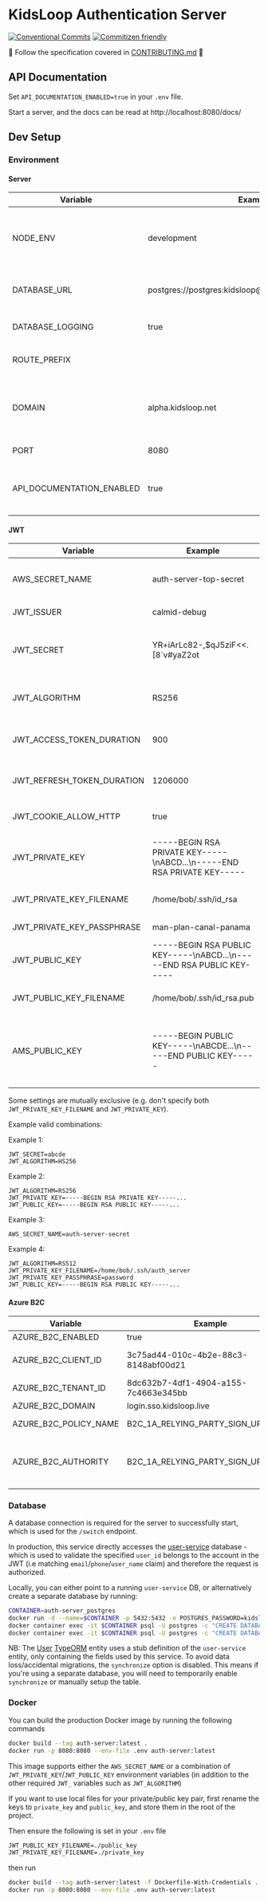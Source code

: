# KidsLoop Authentication Server

[![Conventional Commits](https://img.shields.io/badge/Conventional%20Commits-1.0.0-yellow.svg)](https://conventionalcommits.org) [![Commitizen friendly](https://img.shields.io/badge/commitizen-friendly-brightgreen.svg)](http://commitizen.github.io/cz-cli/)

📢 Follow the specification covered in [CONTRIBUTING.md](CONTRIBUTING.md) 📢

## API Documentation

Set `API_DOCUMENTATION_ENABLED=true` in your `.env` file.

Start a server, and the docs can be read at http://localhost:8080/docs/

## Dev Setup

### Environment

#### Server

| Variable                  | Example                                                | Explanation                                                        |
| ------------------------- | ------------------------------------------------------ | ------------------------------------------------------------------ |
| NODE_ENV                  | development                                            | Enable/disable Express production optimisations & debugging output |
| DATABASE_URL              | postgres://postgres:kidsloop@localhost/auth_server_dev | Database URL for `user-service` database                           |
| DATABASE_LOGGING          | true                                                   | Enable TypeORM logging                                             |
| ROUTE_PREFIX              |                                                        | Prefix for all core API routes                                     |
| DOMAIN                    | alpha.kidsloop.net                                     | CORS whitelist, cookie domain, regex for /refresh?redirect URIs    |
| PORT                      | 8080                                                   | Express server port                                                |
| API_DOCUMENTATION_ENABLED | true                                                   | Show/hide OpenAPI documentation on `/docs` endpoint                |

#### JWT

| Variable                   | Example                                                                 | Explanation                                                      |
| -------------------------- | ----------------------------------------------------------------------- | ---------------------------------------------------------------- |
| AWS_SECRET_NAME            | auth-server-top-secret                                                  | Name of secret in AWS Secrets Manager                            |
| JWT_ISSUER                 | calmid-debug                                                            | Generated JWT `iss` claim                                        |
| JWT_SECRET                 | YR+iArLc82-,$qJ5ziF<<.[8`v#yaZ2ot                                       | Secret key for symmetric JWT signing algorithm (e.g. HS256)      |
| JWT_ALGORITHM              | RS256                                                                   | JWT signing algorithm (e.g. RS256, HS256)                        |
| JWT_ACCESS_TOKEN_DURATION  | 900                                                                     | TTL in seconds of `access` cookie/JWT                            |
| JWT_REFRESH_TOKEN_DURATION | 1206000                                                                 | TTL in seconds of `refresh` cookie/JWT                           |
| JWT_COOKIE_ALLOW_HTTP      | true                                                                    | Enable/disable `HttpsOnly` cookie flag                           |
| JWT_PRIVATE_KEY            | -----BEGIN RSA PRIVATE KEY-----\nABCD...\n-----END RSA PRIVATE KEY----- | Private key (on one line) for asymmetric `JWT_ALGORITHM`         |
| JWT_PRIVATE_KEY_FILENAME   | /home/bob/.ssh/id_rsa                                                   | Absolute path to local private key file                          |
| JWT_PRIVATE_KEY_PASSPHRASE | man-plan-canal-panama                                                   | Private key passphrase                                           |
| JWT_PUBLIC_KEY             | -----BEGIN RSA PUBLIC KEY-----\nABCD...\n-----END RSA PUBLIC KEY-----   | Public key (on one line) for asymmetric `JWT_ALGORITHM`          |
| JWT_PUBLIC_KEY_FILENAME    | /home/bob/.ssh/id_rsa.pub                                               | Absolute path to local public key file                           |
| AMS_PUBLIC_KEY             | -----BEGIN PUBLIC KEY-----\nABCDE...\n-----END PUBLIC KEY-----          | Override default (production) AMS public key e.g. beta/local AMS |

Some settings are mutually exclusive (e.g. don't specify both `JWT_PRIVATE_KEY_FILENAME` and `JWT_PRIVATE_KEY`).

Example valid combinations:

Example 1:

```text
JWT_SECRET=abcde
JWT_ALGORITHM=HS256
```

Example 2:

```
JWT_ALGORITHM=RS256
JWT_PRIVATE_KEY=-----BEGIN RSA PRIVATE KEY-----...
JWT_PUBLIC_KEY=-----BEGIN RSA PUBLIC KEY-----...
```

Example 3:

```
AWS_SECRET_NAME=auth-server-secret
```

Example 4:

```text
JWT_ALGORITHM=RS512
JWT_PRIVATE_KEY_FILENAME=/home/bob/.ssh/auth_server
JWT_PRIVATE_KEY_PASSPHRASE=password
JWT_PUBLIC_KEY=-----BEGIN RSA PUBLIC KEY-----...
```

#### Azure B2C

| Variable              | Example                              | Explanation                                                                                                             |
| --------------------- | ------------------------------------ | ----------------------------------------------------------------------------------------------------------------------- |
| AZURE_B2C_ENABLED     | true                                 | Azure B2C feature flag                                                                                                  |
| AZURE_B2C_CLIENT_ID   | 3c75ad44-010c-4b2e-88c3-8148abf00d21 | Client ID of the corresponding Azure application                                                                        |
| AZURE_B2C_TENANT_ID   | 8dc632b7-4df1-4904-a155-7c4663e345bb | Tenant ID                                                                                                               |
| AZURE_B2C_DOMAIN      | login.sso.kidsloop.live              | B2C [custom domain](https://docs.microsoft.com/en-us/azure/active-directory-b2c/custom-domain?pivots=b2c-custom-policy) |
| AZURE_B2C_POLICY_NAME | B2C_1A_RELYING_PARTY_SIGN_UP_LOG_IN  | Name of target B2C policy                                                                                               |
| AZURE_B2C_AUTHORITY   | B2C_1A_RELYING_PARTY_SIGN_UP_LOG_IN  | Issuer authority (with the current configuration, should be the same as `AZURE_B2C_POLICY_NAME`)                        |

### Database

A database connection is required for the server to successfully start, which is used for the `/switch` endpoint.

In production, this service directly accesses the [user-service](https://github.com/KL-Engineering/user-service) database - which is used to validate the specified `user_id` belongs to the account in the JWT (i.e matching `email`/`phone`/`user_name` claim) and therefore the request is authorized.

Locally, you can either point to a running `user-service` DB, or alternatively create a separate database by running:

```sh
CONTAINER=auth-server_postgres
docker run -d --name=$CONTAINER -p 5432:5432 -e POSTGRES_PASSWORD=kidsloop postgres
docker container exec -it $CONTAINER psql -U postgres -c "CREATE DATABASE auth_server_test;"
docker container exec -it $CONTAINER psql -U postgres -c "CREATE DATABASE auth_server_dev;"
```

NB: The [User](src/entities/user.ts) [TypeORM](https://typeorm.io/) entity uses a stub definition of the `user-service` entity, only containing the fields used by this service.
To avoid data loss/accidental migrations, the `synchronize` option is disabled.
This means if you're using a separate database, you will need to temporarily enable `synchronize` or manually setup the table.

### Docker

You can build the production Docker image by running the following commands

```sh
docker build --tag auth-server:latest .
docker run -p 8080:8080 --env-file .env auth-server:latest
```

This image supports either the `AWS_SECRET_NAME` or a combination of `JWT_PRIVATE_KEY`/`JWT_PUBLIC_KEY` environment variables (in addition to the other required `JWT_` variables such as `JWT_ALGORITHM`)

If you want to use local files for your private/public key pair, first rename the keys to `private_key` and `public_key`, and store them in the root of the project.

Then ensure the following is set in your `.env` file

```txt
JWT_PUBLIC_KEY_FILENAME=./public_key
JWT_PRIVATE_KEY_FILENAME=./private_key
```

then run

```sh
docker build --tag auth-server:latest -f Dockerfile-With-Credentials .
docker run -p 8080:8080 --env-file .env auth-server:latest
```
